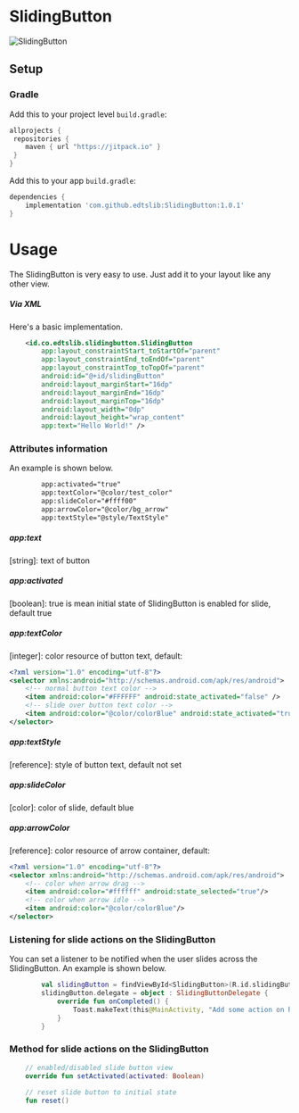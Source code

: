 # SlidingButton

![SlidingButton](https://i.ibb.co/JFvj2P5/Screen-Shot-2021-08-21-at-12-54-13.png)
## Setup 
### Gradle

Add this to your project level `build.gradle`:
```groovy
allprojects {
 repositories {
    maven { url "https://jitpack.io" }
 }
}
```
Add this to your app `build.gradle`:
```groovy
dependencies {
    implementation 'com.github.edtslib:SlidingButton:1.0.1'
}
```
# Usage

The SlidingButton is very easy to use. Just add it to your layout like any other view.
##### Via XML

Here's a basic implementation.

```xml
    <id.co.edtslib.slidingbutton.SlidingButton
        app:layout_constraintStart_toStartOf="parent"
        app:layout_constraintEnd_toEndOf="parent"
        app:layout_constraintTop_toTopOf="parent"
        android:id="@+id/slidingButton"
        android:layout_marginStart="16dp"
        android:layout_marginEnd="16dp"
        android:layout_marginTop="16dp"
        android:layout_width="0dp"
        android:layout_height="wrap_content"
        app:text="Hello World!" />
```
### Attributes information

An example is shown below.

```xml
        app:activated="true"
        app:textColor="@color/test_color"
        app:slideColor="#ffff00"
        app:arrowColor="@color/bg_arrow"
        app:textStyle="@style/TextStyle"
```

##### _app:text_
[string]: text of button

##### _app:activated_
[boolean]: true is mean initial state of SlidingButton is enabled for slide, default true

##### _app:textColor_
[integer]: color resource of button text, default: 

```xml
<?xml version="1.0" encoding="utf-8"?>
<selector xmlns:android="http://schemas.android.com/apk/res/android">
    <!-- normal button text color -->
    <item android:color="#FFFFFF" android:state_activated="false" />
    <!-- slide over button text color -->
    <item android:color="@color/colorBlue" android:state_activated="true" />
</selector>
```

##### _app:textStyle_
[reference]: style of button text, default not set

##### _app:slideColor_
[color]: color of slide, default blue

##### _app:arrowColor_
[reference]: color resource of arrow container, default:

```xml
<?xml version="1.0" encoding="utf-8"?>
<selector xmlns:android="http://schemas.android.com/apk/res/android">
    <!-- color when arrow drag -->
    <item android:color="#ffffff" android:state_selected="true"/>
    <!-- color when arrow idle -->
    <item android:color="@color/colorBlue"/>
</selector>
```

### Listening for slide actions on the SlidingButton

You can set a listener to be notified when the user slides across the SlidingButton. An example is shown below.

```kotlin
        val slidingButton = findViewById<SlidingButton>(R.id.slidingButton)
        slidingButton.delegate = object : SlidingButtonDelegate {
            override fun onCompleted() {
                Toast.makeText(this@MainActivity, "Add some action on here", Toast.LENGTH_SHORT).show()
            }
        }
```
### Method for slide actions on the SlidingButton


```kotlin
    // enabled/disabled slide button view
    override fun setActivated(activated: Boolean)
    
    // reset slide button to initial state 
    fun reset()
```






